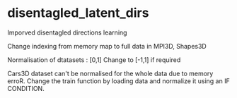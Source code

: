 # disentagled_latent_dirs
Imporved disentagled directions learning

Change indexing from memory  map to full data in MPI3D, Shapes3D

Normalisation of dtatasets : [0,1]
Change to [-1,1] if required


Cars3D dataset can't be normalised for the whole data due to memory erroR.
Change the train function by loading data and normalize it using an IF CONDITION.